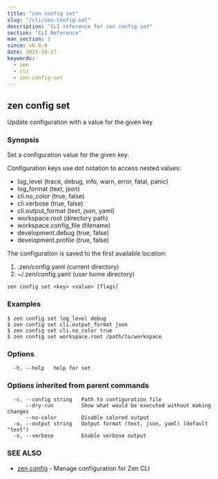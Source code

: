 ```yaml
---
title: "zen config set"
slug: "/cli/zen-config-set"
description: "CLI reference for zen config set"
section: "CLI Reference"
man_section: 1
since: v0.0.0
date: 2025-10-27
keywords:
  - zen
  - cli
  - zen-config-set
---
```


## zen config set

Update configuration with a value for the given key

### Synopsis

Set a configuration value for the given key.

Configuration keys use dot notation to access nested values:
- log_level (trace, debug, info, warn, error, fatal, panic)
- log_format (text, json)
- cli.no_color (true, false)
- cli.verbose (true, false)
- cli.output_format (text, json, yaml)
- workspace.root (directory path)
- workspace.config_file (filename)
- development.debug (true, false)
- development.profile (true, false)

The configuration is saved to the first available location:
1. .zen/config.yaml (current directory)
2. ~/.zen/config.yaml (user home directory)

```
zen config set <key> <value> [flags]
```

### Examples

```
$ zen config set log_level debug
$ zen config set cli.output_format json
$ zen config set cli.no_color true
$ zen config set workspace.root /path/to/workspace

```

### Options

```
  -h, --help   help for set
```

### Options inherited from parent commands

```
  -c, --config string   Path to configuration file
      --dry-run         Show what would be executed without making changes
      --no-color        Disable colored output
  -o, --output string   Output format (text, json, yaml) (default "text")
  -v, --verbose         Enable verbose output
```

### SEE ALSO

* [zen config](zen-config.md.md)	 - Manage configuration for Zen CLI

